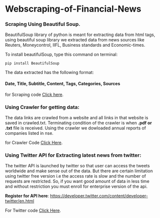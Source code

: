 # Webscraping-of-Financial-News

### Scraping Using Beautiful Soup.

BeautifulSoup library of python is meant for extracting data from html tags, using beautiful soup library we extracted data from news sources like Reuters, Moneycontrol, IIFL, Business standards and
Economic-times.

To install beautifulSoup, type this command on terminal: 
```
pip install BeautifulSoup
```

The data extracted has the following format: 
#### Date, Title, Subtitle, Content, Tags, Categories, Sources 

for Scraping code [Click here](https://github.com/vishalsingh9423/Stock-Prediction/tree/master/Scraping/ScrapingUsingBeautifulSoup).

### Using Crawler for getting data:

The data links are crawled from a website and all links in that website is saved in crawled.txt. Terminating condition of the
crawler is when **.pdf or .txt** file is received. Using the crawler we dowloaded annual reports of companies listed in nse.

for Crawler Code [Click Here](https://github.com/vishalsingh9423/Stock-Prediction/tree/master/Scraping/Crawler).

### Using Twitter API for Extracting latest news from twitter:

The twitter API is launched by twitter so that user can access the tweets worldwide and make sense out of the data.
But there are certain limitation using twitter free version i.e the access rate is slow and the number of requests are 
restricted. So, if you want good amount of data in less time and without restriction you must enroll for enterprise version 
of the api.
 

**Register for API here**: https://developer.twitter.com/content/developer-twitter/en.html

For Twitter code [Click Here](https://github.com/vishalsingh9423/Stock-Prediction/tree/master/Scraping/TwitterScraping).
